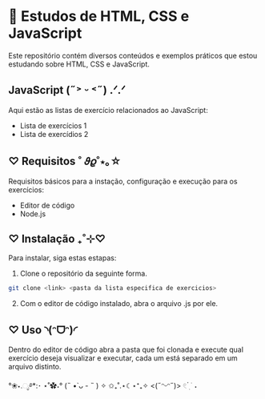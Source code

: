 # 💜 Estudos de HTML, CSS e JavaScript
Este repositório contém diversos conteúdos e exemplos práticos que estou estudando sobre HTML, CSS e JavaScript.
## JavaScript (˶˃ ᵕ ˂˶) .ᐟ.ᐟ
Aqui estão as listas de exercício relacionados ao JavaScript:
- Lista de exercícios 1
- Lista de exercídios 2

## ♡ Requisitos ˚ 𝜗𝜚˚⋆｡☆
Requisitos básicos para a instação, configuração e execução para os exercícios:
- Editor de código
- Node.js

## ♡ Instalação ₊˚⊹♡
Para instalar, siga estas estapas:
1. Clone o repositório da seguinte forma.
```bash
git clone <link> <pasta da lista especifica de exercicios>
```
2. Com o editor de código instalado, abra o arquivo .js por ele.
<imagem>

## ♡ Uso ◝(ᵔᗜᵔ)◜
Dentro do editor de código abra a pasta que foi clonada e execute qual exercício deseja visualizar e executar, cada um está separado em um arquivo distinto.
<imagem>

°❀⋆.ೃ࿔*:･ ⋆˚✿˖° (˵ •̀ ᴗ - ˵ ) ✧ ✩₊˚.⋆☾⋆⁺₊✧ <(˶ᵔᵕᵔ˶)> 𓏲 ๋࣭  ࣪ ˖